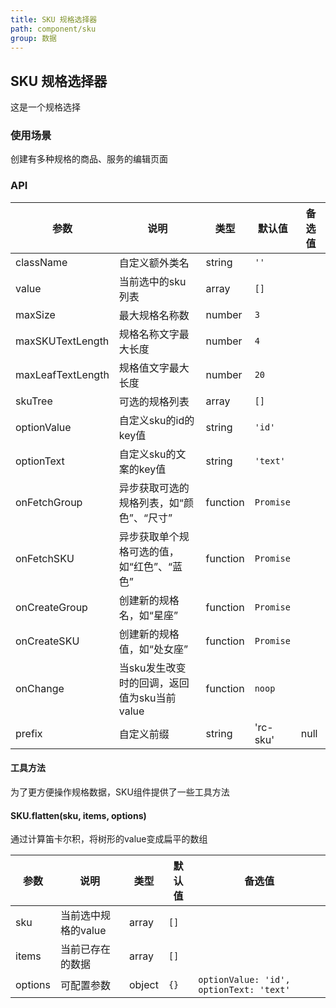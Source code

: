 ```yaml
---
title: SKU 规格选择器
path: component/sku
group: 数据
---
```


## SKU 规格选择器

这是一个规格选择

### 使用场景

创建有多种规格的商品、服务的编辑页面

### API

| 参数 | 说明 | 类型 | 默认值 | 备选值 |
|------|------|------|--------|--------|
| className | 自定义额外类名 | string | `''` |  |
| value | 当前选中的sku列表 | array | `[]` |  |
| maxSize | 最大规格名称数 | number | `3` |  |
| maxSKUTextLength | 规格名称文字最大长度 | number | `4` |  |
| maxLeafTextLength | 规格值文字最大长度 | number | `20` |  |
| skuTree | 可选的规格列表 | array | `[]` |  |
| optionValue | 自定义sku的id的key值 | string | `'id'` |  |
| optionText | 自定义sku的文案的key值 | string | `'text'` |  |
| onFetchGroup | 异步获取可选的规格列表，如“颜色”、“尺寸” | function | `Promise` |  |
| onFetchSKU | 异步获取单个规格可选的值，如“红色”、“蓝色” | function | `Promise` |  |
| onCreateGroup | 创建新的规格名，如“星座” | function | `Promise` |  |
| onCreateSKU | 创建新的规格值，如“处女座” | function | `Promise` |  |
| onChange | 当sku发生改变时的回调，返回值为sku当前value | function | `noop` |  |
| prefix | 自定义前缀 | string | 'rc-sku' | null |

#### 工具方法

为了更方便操作规格数据，SKU组件提供了一些工具方法

#### SKU.flatten(sku, items, options)

通过计算笛卡尔积，将树形的value变成扁平的数组

| 参数 | 说明 | 类型 | 默认值 | 备选值 |
|------|------|------|--------|--------|
| sku | 当前选中规格的value | array | `[]` |  |
| items | 当前已存在的数据 | array | `[]` |  |
| options | 可配置参数 | object | `{}` | `optionValue: 'id', optionText: 'text'` |
